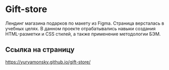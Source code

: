 # Gift-store
  Лендинг магазина подарков по макету из Figma.
  Страница версталась в учебных целях.
  В данном проекте отрабатывались навыки создания HTML-разметки и CSS стилей,
  а также применение методологии БЭМ.
## Ссылка на страницу
https://yuryamonsky.github.io/gift-store/
